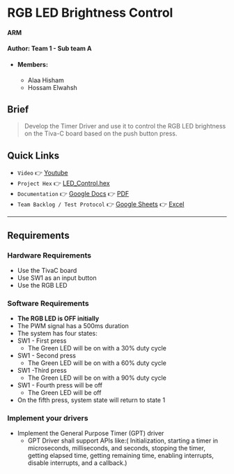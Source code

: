 # RGB LED Brightness Control
#### ARM
#### Author: Team 1 - Sub team A
- #### Members:
    - Alaa Hisham
    - Hossam Elwahsh

## Brief
> Develop the Timer Driver and use it to control the RGB LED brightness on the Tiva-C board based on the push button press.

## Quick Links
- `Video` 👉 [Youtube]()
- `Project Hex` 👉 [LED_Control.hex]()
- `Documentation` 👉 [Google Docs](https://docs.google.com/document/d/1G7hjrKdbhdpVfhLmX3FCOfq5wveIrZisSxEtebcybI0/edit?usp=sharing) 👉 [PDF]()
- `Team Backlog / Test Protocol` 👉 [Google Sheets](https://docs.google.com/spreadsheets/d/1GbQpRRLHq_ikWl7TjrVWzOoL4nGz3XgLzbhVqFADxBA/edit?usp=sharing) 👉 [Excel]() 

----
## Requirements
### Hardware Requirements
- Use the TivaC board
- Use SW1 as an input button
- Use the RGB LED
### Software Requirements
- **The RGB LED is OFF initially**
- The PWM signal has a 500ms duration
- The system has four states:
- SW1 - First press
  - The Green LED will be on with a 30% duty cycle
- SW1 - Second press
  - The Green LED will be on with a 60% duty cycle
- SW1 -Third press
  - The Green LED will be on with a 90% duty cycle
- SW1 - Fourth press will be off
  - The Green LED will be off
- On the fifth press, system state will return to state 1

### Implement your drivers
- Implement the General Purpose Timer (GPT) driver
  - GPT Driver shall support APIs like:( Initialization, starting a timer in microseconds,  milliseconds, and seconds, stopping the timer, getting elapsed time, getting remaining time, enabling interrupts, disable interrupts, and a callback.)